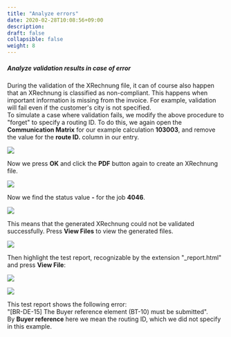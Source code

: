 ```yaml
---
title: "Analyze errors"
date: 2020-02-28T10:08:56+09:00
description: 
draft: false
collapsible: false
weight: 8
---
```


##### Analyze validation results in case of error  


During the validation of the XRechnung file, it can of course also happen that an XRechnung is classified as non-compliant. This happens when important information is missing from the invoice. For example, validation will fail even if the customer's city is not specified.  
To simulate a case where validation fails, we modify the above procedure to "forget" to specify a routing ID. To do this, we again open the **Communication Matrix** for our example calculation **103003**, and remove the value for the **route ID.** column in our entry.

![](/images/connectornav/data_exchange/xr_valid1.png)

Now we press **OK** and click the **PDF** button again to create an XRechnung file.

![](/images/connectornav/data_exchange/xr_valid2.png)

Now we find the status value **-** for the job **4046**.

![](/images/connectornav/data_exchange/xr_valid3.png)

This means that the generated XRechnung could not be validated successfully. Press **View Files** to view the generated files.

![](/images/connectornav/data_exchange/xr_valid4.png)

Then highlight the test report, recognizable by the extension "_report.html" and press **View File**:

![](/images/connectornav/data_exchange/xr_valid5.png)

![](/images/connectornav/data_exchange/xr_valid6.png)  

This test report shows the following error:  
"[BR-DE-15] The Buyer reference element (BT-10) must be submitted".   
By **Buyer reference** here we mean the routing ID, which we did not specify in this example.